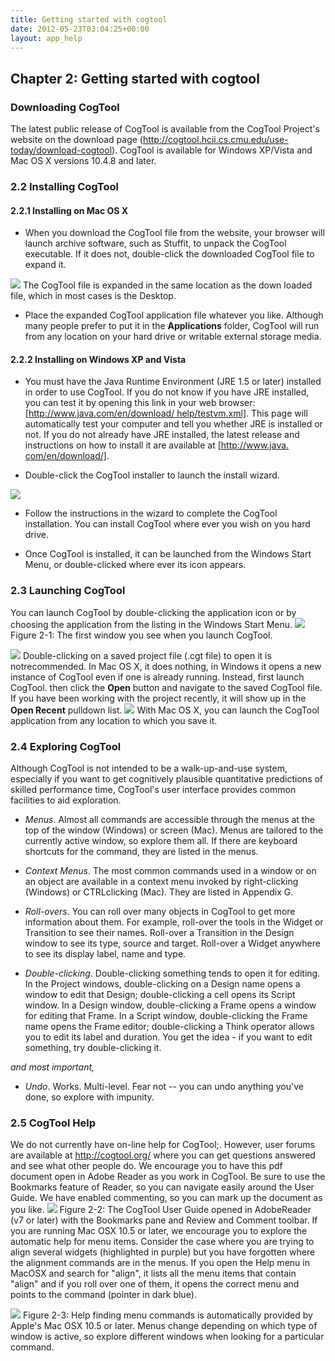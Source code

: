 ```yaml
---
title: Getting started with cogtool
date: 2012-05-23T03:04:25+00:00
layout: app_help
---
```

## Chapter 2: Getting started with cogtool

### Downloading CogTool

The latest public release of CogTool is available from the CogTool
Project's website on the download page
(http://cogtool.hcii.cs.cmu.edu/use-today/download-cogtool).
CogTool is available for Windows XP/Vista and Mac OS X versions 10.4.8
and later.

### 2.2 Installing CogTool

#### 2.2.1 Installing on Mac OS X

-   When you download the CogTool file from the website, your browser
    will launch archive software, such as Stuffit, to unpack the CogTool
    executable. If it does not, double-click the downloaded CogTool file
    to expand it.

![](/assets/user-guide/media/image17.jpg)
The CogTool file is expanded in the
same location as the down loaded file, which in most cases is the
Desktop.

-   Place the expanded CogTool application file whatever you like.
    Although many people prefer to put it in the **Applications**
    folder, CogTool will run from any location on your hard drive or
    writable external storage media.

#### 2.2.2 Installing on Windows XP and Vista

-   You must have the Java Runtime Environment (JRE 1.5 or later)
    installed in order to use CogTool. If you do not know if you have
    JRE installed, you can test it by opening this link in your web
    browser: [[http://www.java.com/en/download/
    help/testvm.xml]](http://www.java.com/en/download/help/testvm.xml).
    This page will automatically test your computer and tell you whether
    JRE is installed or not. If you do not already have JRE installed,
    the latest release and instructions on how to install it are
    available at [[http://www.java.
    com/en/download/]](http://java.com/en/download/).

-   Double-click the CogTool installer to launch the install wizard.

![](/assets/user-guide/media/image22.jpg)

-   Follow the instructions in the wizard to complete the CogTool
    installation. You can install CogTool where ever you wish on you
    hard drive.

-   Once CogTool is installed, it can be launched from the Windows Start
    Menu, or double-clicked where ever its icon appears.

### 2.3 Launching CogTool

You can launch CogTool by double-clicking the application icon or by
choosing the application from the listing in the Windows Start Menu.
![](/assets/user-guide/media/image23.png)
Figure 2-1: The first window you see when you launch CogTool.

![](/assets/user-guide/media/image24.png)
Double-clicking on a saved project file (.cgt file) to open it is notrecommended. In Mac OS X, it does nothing, in Windows it
opens a new instance of CogTool even if one is already running.
Instead, first launch CogTool. then click the **Open** button and
navigate to the saved CogTool file. If you have been working with the
project recently, it will show up in the **Open Recent** pulldown
list.
![](/assets/user-guide/media/image25.png)
With Mac OS X, you can launch the CogTool application from any location to which you save it.

### 2.4 Exploring CogTool

Although CogTool is not intended to be a walk-up-and-use system,
especially if you want to get cognitively plausible quantitative
predictions of skilled performance time, CogTool's user interface
provides common facilities to aid exploration.

-   *Menus*. Almost all commands are accessible through the menus at the
    top of the window (Windows) or screen (Mac). Menus are tailored to
    the currently active window, so explore them all. If there are
    keyboard shortcuts for the command, they are listed in the menus.

-   *Context Menus*. The most common commands used in a window or on an
    object are available in a context menu invoked by right-clicking
    (Windows) or CTRLclicking (Mac). They are listed in Appendix G.

-   *Roll-overs*. You can roll over many objects in CogTool to get more
    information about them. For example, roll-over the tools in the
    Widget or Transition to see their names. Roll-over a Transition in
    the Design window to see its type, source and target. Roll-over a
    Widget anywhere to see its display label, name and type.

-   *Double-clicking*. Double-clicking something tends to open it for
    editing. In the Project windows, double-clicking on a Design name
    opens a window to edit that Design; double-clicking a cell opens its
    Script window. In a Design window, double-clicking a Frame opens a
    window for editing that Frame. In a Script window, double-clicking
    the Frame name opens the Frame editor; double-clicking a Think
    operator allows you to edit its label and duration. You get the
    idea - if you want to edit something, try double-clicking it.

*and most important,*

-   *Undo*. Works. Multi-level. Fear not \-- you can undo anything
    you've done, so explore with impunity.

### 2.5 CogTool Help

We do not currently have on-line help for CogTool;. However, user
forums are available at http://cogtool.org/ where you can get
questions answered and see what other people do.
We encourage you to have this pdf document open in Adobe Reader as you
work in CogTool. Be sure to use the Bookmarks feature of Reader, so
you can navigate easily around the User Guide. We have enabled
commenting, so you can mark up the document as you like.
![](/assets/user-guide/media/image26.jpg)
Figure 2-2: The CogTool User Guide opened in AdobeReader (v7 or later)
with the Bookmarks pane and Review and Comment toolbar.
If you are running Mac OSX 10.5 or later, we encourage you to explore
the automatic help for menu items. Consider the case where you are
trying to align several widgets (highlighted in purple) but you have
forgotten where the alignment commands are in the menus. If you open
the Help menu in MacOSX and search for "align", it lists all the menu
items that contain "align" and if you roll over one of them, it opens
the correct menu and points to the command (pointer in dark blue).

![](/assets/user-guide/media/image27.png)
Figure 2-3: Help finding menu commands is automatically provided by
Apple's Mac OSX 10.5 or later. Menus change depending on which type of window is
active, so explore different windows when looking for a particular
command.
